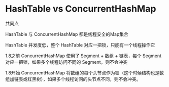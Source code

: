 # HashTable vs ConcurrentHashMap



共同点

HashTable 与 ConcurrentHashMap 都是线程安全的Map集合

HashTable 并发度低，整个 HashTable 对应一把锁，只能有一个线程操作它

1.8之前 ConcurrentHashMap 使用了 Segment + 数组 + 链表，每个 Segment 对应一把锁，如果多个线程访问不同的 Segment，则不会冲突

1.8开始 ConcurrentHashMap 将数组的每个头节点作为锁（这个时候结构也是数组加链表或红黑树），如果多个线程访问的头节点不同，则不会冲突。


